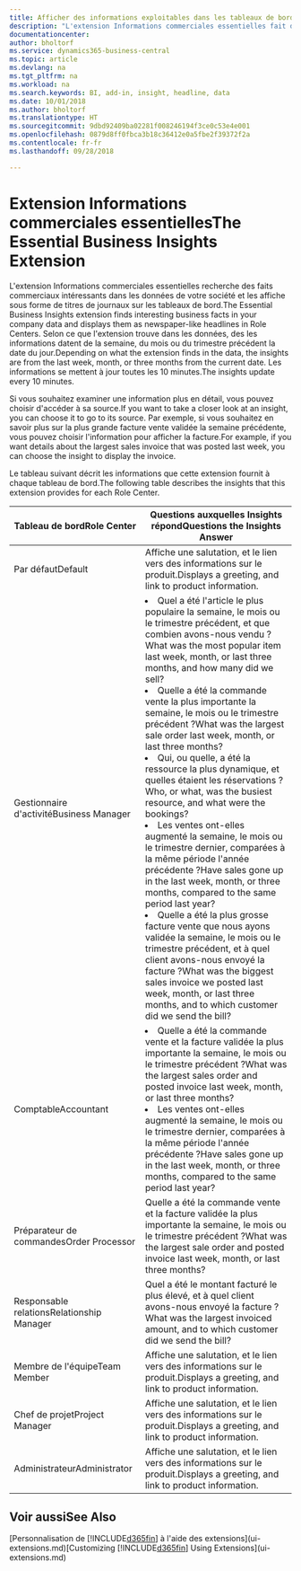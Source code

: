 ```yaml
---
title: Afficher des informations exploitables dans les tableaux de bord | Microsoft Docs
description: "L'extension Informations commerciales essentielles fait défiler une série d'informations commerciales sur les tableaux de bord."
documentationcenter: 
author: bholtorf
ms.service: dynamics365-business-central
ms.topic: article
ms.devlang: na
ms.tgt_pltfrm: na
ms.workload: na
ms.search.keywords: BI, add-in, insight, headline, data
ms.date: 10/01/2018
ms.author: bholtorf
ms.translationtype: HT
ms.sourcegitcommit: 9dbd92409ba02281f008246194f3ce0c53e4e001
ms.openlocfilehash: 0879d8ff0fbca3b18c36412e0a5fbe2f39372f2a
ms.contentlocale: fr-fr
ms.lasthandoff: 09/28/2018

---
```


# <a name="the-essential-business-insights-extension"></a><span data-ttu-id="e4fb7-103">Extension Informations commerciales essentielles</span><span class="sxs-lookup"><span data-stu-id="e4fb7-103">The Essential Business Insights Extension</span></span>
<span data-ttu-id="e4fb7-104">L'extension Informations commerciales essentielles recherche des faits commerciaux intéressants dans les données de votre société et les affiche sous forme de titres de journaux sur les tableaux de bord.</span><span class="sxs-lookup"><span data-stu-id="e4fb7-104">The Essential Business Insights extension finds interesting business facts in your company data and displays them as newspaper-like headlines in Role Centers.</span></span> <span data-ttu-id="e4fb7-105">Selon ce que l'extension trouve dans les données, des les informations datent de la semaine, du mois ou du trimestre précédent la date du jour.</span><span class="sxs-lookup"><span data-stu-id="e4fb7-105">Depending on what the extension finds in the data, the insights are from the last week, month, or three months from the current date.</span></span> <span data-ttu-id="e4fb7-106">Les informations se mettent à jour toutes les 10 minutes.</span><span class="sxs-lookup"><span data-stu-id="e4fb7-106">The insights update every 10 minutes.</span></span>  

<span data-ttu-id="e4fb7-107">Si vous souhaitez examiner une information plus en détail, vous pouvez choisir d'accéder à sa source.</span><span class="sxs-lookup"><span data-stu-id="e4fb7-107">If you want to take a closer look at an insight, you can choose it to go to its source.</span></span> <span data-ttu-id="e4fb7-108">Par exemple, si vous souhaitez en savoir plus sur la plus grande facture vente validée la semaine précédente, vous pouvez choisir l'information pour afficher la facture.</span><span class="sxs-lookup"><span data-stu-id="e4fb7-108">For example, if you want details about the largest sales invoice that was posted last week, you can choose the insight to display the invoice.</span></span>

<span data-ttu-id="e4fb7-109">Le tableau suivant décrit les informations que cette extension fournit à chaque tableau de bord.</span><span class="sxs-lookup"><span data-stu-id="e4fb7-109">The following table describes the insights that this extension provides for each Role Center.</span></span>

|<span data-ttu-id="e4fb7-110">Tableau de bord</span><span class="sxs-lookup"><span data-stu-id="e4fb7-110">Role Center</span></span>|<span data-ttu-id="e4fb7-111">Questions auxquelles Insights répond</span><span class="sxs-lookup"><span data-stu-id="e4fb7-111">Questions the Insights Answer</span></span>|
|----|-----|
|<span data-ttu-id="e4fb7-112">Par défaut</span><span class="sxs-lookup"><span data-stu-id="e4fb7-112">Default</span></span>|<span data-ttu-id="e4fb7-113">Affiche une salutation, et le lien vers des informations sur le produit.</span><span class="sxs-lookup"><span data-stu-id="e4fb7-113">Displays a greeting, and link to product information.</span></span>|
|<span data-ttu-id="e4fb7-114">Gestionnaire d'activité</span><span class="sxs-lookup"><span data-stu-id="e4fb7-114">Business Manager</span></span>|<li> <span data-ttu-id="e4fb7-115">Quel a été l'article le plus populaire la semaine, le mois ou le trimestre précédent, et que combien avons-nous vendu ?</span><span class="sxs-lookup"><span data-stu-id="e4fb7-115">What was the most popular item last week, month, or last three months, and how many did we sell?</span></span><br><li> <span data-ttu-id="e4fb7-116">Quelle a été la commande vente la plus importante la semaine, le mois ou le trimestre précédent ?</span><span class="sxs-lookup"><span data-stu-id="e4fb7-116">What was the largest sale order last week, month, or last three months?</span></span><br><li> <span data-ttu-id="e4fb7-117">Qui, ou quelle, a été la ressource la plus dynamique, et quelles étaient les réservations ?</span><span class="sxs-lookup"><span data-stu-id="e4fb7-117">Who, or what, was the busiest resource, and what were the bookings?</span></span><br><li> <span data-ttu-id="e4fb7-118">Les ventes ont-elles augmenté la semaine, le mois ou le trimestre dernier, comparées à la même période l'année précédente ?</span><span class="sxs-lookup"><span data-stu-id="e4fb7-118">Have sales gone up in the last week, month, or three months, compared to the same period last year?</span></span><br><li> <span data-ttu-id="e4fb7-119">Quelle a été la plus grosse facture vente que nous ayons validée la semaine, le mois ou le trimestre précédent, et à quel client avons-nous envoyé la facture ?</span><span class="sxs-lookup"><span data-stu-id="e4fb7-119">What was the biggest sales invoice we posted last week, month, or last three months, and to which customer did we send the bill?</span></span></li> |
|<span data-ttu-id="e4fb7-120">Comptable</span><span class="sxs-lookup"><span data-stu-id="e4fb7-120">Accountant</span></span>|<li> <span data-ttu-id="e4fb7-121">Quelle a été la commande vente et la facture validée la plus importante la semaine, le mois ou le trimestre précédent ?</span><span class="sxs-lookup"><span data-stu-id="e4fb7-121">What was the largest sales order and posted invoice last week, month, or last three months?</span></span><br><li> <span data-ttu-id="e4fb7-122">Les ventes ont-elles augmenté la semaine, le mois ou le trimestre dernier, comparées à la même période l'année précédente ?</span><span class="sxs-lookup"><span data-stu-id="e4fb7-122">Have sales gone up in the last week, month, or three months, compared to the same period last year?</span></span> |
|<span data-ttu-id="e4fb7-123">Préparateur de commandes</span><span class="sxs-lookup"><span data-stu-id="e4fb7-123">Order Processor</span></span>| <span data-ttu-id="e4fb7-124">Quelle a été la commande vente et la facture validée la plus importante la semaine, le mois ou le trimestre précédent ?</span><span class="sxs-lookup"><span data-stu-id="e4fb7-124">What was the largest sale order and posted invoice last week, month, or last three months?</span></span>|
|<span data-ttu-id="e4fb7-125">Responsable relations</span><span class="sxs-lookup"><span data-stu-id="e4fb7-125">Relationship Manager</span></span>| <span data-ttu-id="e4fb7-126">Quel a été le montant facturé le plus élevé, et à quel client avons-nous envoyé la facture ?</span><span class="sxs-lookup"><span data-stu-id="e4fb7-126">What was the largest invoiced amount, and to which customer did we send the bill?</span></span>|
|<span data-ttu-id="e4fb7-127">Membre de l'équipe</span><span class="sxs-lookup"><span data-stu-id="e4fb7-127">Team Member</span></span>| <span data-ttu-id="e4fb7-128">Affiche une salutation, et le lien vers des informations sur le produit.</span><span class="sxs-lookup"><span data-stu-id="e4fb7-128">Displays a greeting, and link to product information.</span></span>|
|<span data-ttu-id="e4fb7-129">Chef de projet</span><span class="sxs-lookup"><span data-stu-id="e4fb7-129">Project Manager</span></span>| <span data-ttu-id="e4fb7-130">Affiche une salutation, et le lien vers des informations sur le produit.</span><span class="sxs-lookup"><span data-stu-id="e4fb7-130">Displays a greeting, and link to product information.</span></span>|
|<span data-ttu-id="e4fb7-131">Administrateur</span><span class="sxs-lookup"><span data-stu-id="e4fb7-131">Administrator</span></span>| <span data-ttu-id="e4fb7-132">Affiche une salutation, et le lien vers des informations sur le produit.</span><span class="sxs-lookup"><span data-stu-id="e4fb7-132">Displays a greeting, and link to product information.</span></span>|

## <a name="see-also"></a><span data-ttu-id="e4fb7-133">Voir aussi</span><span class="sxs-lookup"><span data-stu-id="e4fb7-133">See Also</span></span>
<span data-ttu-id="e4fb7-134">[Personnalisation de [!INCLUDE[d365fin](includes/d365fin_md.md)] à l'aide des extensions](ui-extensions.md)</span><span class="sxs-lookup"><span data-stu-id="e4fb7-134">[Customizing [!INCLUDE[d365fin](includes/d365fin_md.md)] Using Extensions](ui-extensions.md)</span></span>

